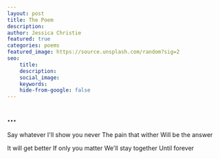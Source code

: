 ```yaml
---
layout: post
title: The Poem
description: 
author: Jessica Christie
featured: true
categories: poems
featured_image: https://source.unsplash.com/random?sig=2
seo: 
    title: 
    description: 
    social_image: 
    keywords: 
    hide-from-google: false
---
```


## ...

Say whatever
I'll show you never
The pain that wither
Will be the answer

It will get better
If only you matter
We'll stay together
Until forever